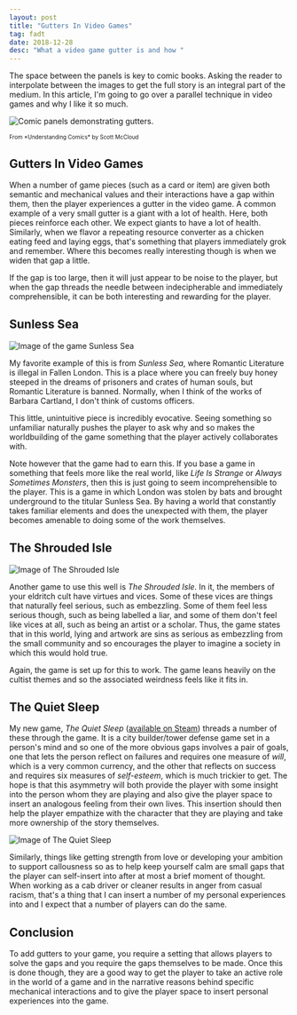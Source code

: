 ```yaml
---
layout: post
title: "Gutters In Video Games"
tag: fadt
date: 2018-12-28
desc: "What a video game gutter is and how "
---
```



The space between the panels is key to comic books. Asking the reader to interpolate between the images to get the full story is an integral part of the medium. In this article, I'm going to go over a parallel technique in video games and why I like it so much.

![Comic panels demonstrating gutters.](/blogImages/comic_gutter.png)
<p style="font-size:10px">From *Understanding Comics* by Scott McCloud</p>

## Gutters In Video Games

When a number of game pieces (such as a card or item) are given both semantic and mechanical values and their interactions have a gap within them, then the player experiences a gutter in the video game. A common example of a very small gutter is a giant with a lot of health. Here, both pieces reinforce each other. We expect giants to have a lot of health. Similarly, when we flavor a repeating resource converter as a chicken eating feed and laying eggs, that's something that players immediately grok and remember. Where this becomes really interesting though is when we widen that gap a little.

If the gap is too large, then it will just appear to be noise to the player, but when the gap threads the needle between indecipherable and immediately comprehensible, it can be both interesting and rewarding for the player.

## Sunless Sea
![Image of the game Sunless Sea](/blogImages/sunlessSea.png)

My favorite example of this is from *Sunless Sea*, where Romantic Literature is illegal in Fallen London. This is a place where you can freely buy honey steeped in the dreams of prisoners and crates of human souls, but Romantic Literature is banned. Normally, when I think of the works of Barbara Cartland, I don't think of customs officers.


This little, unintuitive piece is incredibly evocative. Seeing something so unfamiliar naturally pushes the player to ask why and so makes the worldbuilding of the game something that the player actively collaborates with.


Note however that the game had to earn this. If you base a game in something that feels more like the real world, like *Life Is Strange* or *Always Sometimes Monsters*, then this is just going to seem incomprehensible to the player. This is a game in which London was stolen by bats and brought underground to the titular Sunless Sea. By having a world that constantly takes familiar elements and does the unexpected with them, the player becomes amenable to doing some of the work themselves.

## The Shrouded Isle
![Image of The Shrouded Isle](/blogImages/shroudedIsle.png)

Another game to use this well is *The Shrouded Isle*. In it, the members of your eldritch cult have virtues and vices. Some of these vices are things that naturally feel serious, such as embezzling. Some of them feel less serious though, such as being labelled a liar, and some of them don't feel like vices at all, such as being an artist or a scholar. Thus, the game states that in this world, lying and artwork are sins as serious as embezzling from the small community and so encourages the player to imagine a society in which this would hold true.

Again, the game is set up for this to work. The game leans heavily on the cultist themes and so the associated weirdness feels like it fits in.

## The Quiet Sleep

My new game, *The Quiet Sleep* ([available on Steam](http://store.steampowered.com/app/724510/The_Quiet_Sleep/)) threads a number of these through the game. It is a city builder/tower defense game set in a person's mind and so one of the more obvious gaps involves a pair of goals, one that lets the person reflect on failures and requires one measure of *will*, which is a very common currency, and the other that reflects on success and requires six measures of *self-esteem*, which is much trickier to get. The hope is that this asymmetry will both provide the player with some insight into the person whom they are playing and also give the player space to insert an analogous feeling from their own lives. This insertion should then help the player empathize with the character that they are playing and take more ownership of the story themselves.

![Image of The Quiet Sleep](/blogImages/tqs_shareExperience.png)

Similarly, things like getting strength from love or developing your ambition to support callousness so as to help keep yourself calm are small gaps that the player can self-insert into after at most a brief moment of thought. When working as a cab driver or cleaner results in anger from casual racism, that's a thing that I can insert a number of my personal experiences into and I expect that a number of players can do the same.

## Conclusion

To add gutters to your game, you require a setting that allows players to solve the gaps and you require the gaps themselves to be made. Once this is done though, they are a good way to get the player to take an active role in the world of a game and in the narrative reasons behind specific mechanical interactions and to give the player space to insert personal experiences into the game.

